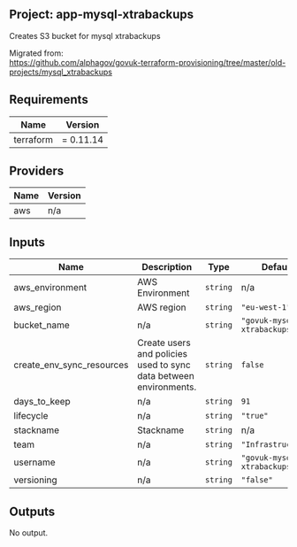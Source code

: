 ## Project: app-mysql-xtrabackups

Creates S3 bucket for mysql xtrabackups

Migrated from:  
https://github.com/alphagov/govuk-terraform-provisioning/tree/master/old-projects/mysql_xtrabackups

## Requirements

| Name | Version |
|------|---------|
| terraform | = 0.11.14 |

## Providers

| Name | Version |
|------|---------|
| aws | n/a |

## Inputs

| Name | Description | Type | Default | Required |
|------|-------------|------|---------|:--------:|
| aws\_environment | AWS Environment | `string` | n/a | yes |
| aws\_region | AWS region | `string` | `"eu-west-1"` | no |
| bucket\_name | n/a | `string` | `"govuk-mysql-xtrabackups"` | no |
| create\_env\_sync\_resources | Create users and policies used to sync data between environments. | `string` | `false` | no |
| days\_to\_keep | n/a | `string` | `91` | no |
| lifecycle | n/a | `string` | `"true"` | no |
| stackname | Stackname | `string` | n/a | yes |
| team | n/a | `string` | `"Infrastructure"` | no |
| username | n/a | `string` | `"govuk-mysql-xtrabackups"` | no |
| versioning | n/a | `string` | `"false"` | no |

## Outputs

No output.

